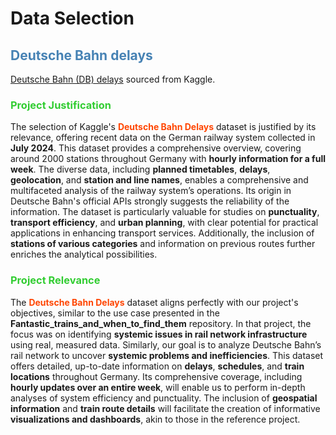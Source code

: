 # **Data Selection**
## **<span style="color:#4682B4">Deutsche Bahn delays</span>**
[Deutsche Bahn (DB) delays](https://www.kaggle.com/datasets/nokkyu/deutsche-bahn-db-delays/data/) sourced from Kaggle.

### **<span style="color:#32CD32">Project Justification</span>**

The selection of Kaggle's **<span style="color:#FF4500">Deutsche Bahn Delays</span>** dataset is justified by its relevance, offering recent data on the German railway system collected in **July 2024**. This dataset provides a comprehensive overview, covering around 2000 stations throughout Germany with **hourly information for a full week**. The diverse data, including **planned timetables**, **delays**, **geolocation**, and **station and line names**, enables a comprehensive and multifaceted analysis of the railway system’s operations. Its origin in Deutsche Bahn's official APIs strongly suggests the reliability of the information. The dataset is particularly valuable for studies on **punctuality**, **transport efficiency**, and **urban planning**, with clear potential for practical applications in enhancing transport services. Additionally, the inclusion of **stations of various categories** and information on previous routes further enriches the analytical possibilities.

### **<span style="color:#32CD32">Project Relevance</span>**

The **<span style="color:#FF4500">Deutsche Bahn Delays</span>** dataset aligns perfectly with our project's objectives, similar to the use case presented in the **Fantastic_trains_and_when_to_find_them** repository. In that project, the focus was on identifying **systemic issues in rail network infrastructure** using real, measured data. Similarly, our goal is to analyze Deutsche Bahn’s rail network to uncover **systemic problems and inefficiencies**. This dataset offers detailed, up-to-date information on **delays**, **schedules**, and **train locations** throughout Germany. Its comprehensive coverage, including **hourly updates over an entire week**, will enable us to perform in-depth analyses of system efficiency and punctuality. The inclusion of **geospatial information** and **train route details** will facilitate the creation of informative **visualizations and dashboards**, akin to those in the reference project.
